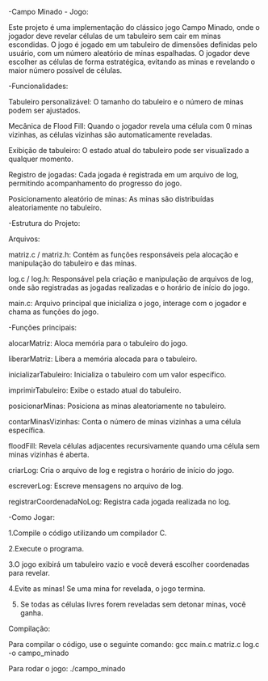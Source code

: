 -Campo Minado - Jogo:

Este projeto é uma implementação do clássico jogo Campo Minado, onde o jogador deve revelar células de um tabuleiro sem cair em minas escondidas. O jogo é jogado em um tabuleiro de dimensões definidas pelo usuário, com um número aleatório de minas espalhadas. O jogador deve escolher as células de forma estratégica, evitando as minas e revelando o maior número possível de células.



-Funcionalidades:

Tabuleiro personalizável: O tamanho do tabuleiro e o número de minas podem ser ajustados.

Mecânica de Flood Fill: Quando o jogador revela uma célula com 0 minas vizinhas, as células vizinhas são automaticamente reveladas.

Exibição de tabuleiro: O estado atual do tabuleiro pode ser visualizado a qualquer momento.

Registro de jogadas: Cada jogada é registrada em um arquivo de log, permitindo acompanhamento do progresso do jogo.

Posicionamento aleatório de minas: As minas são distribuídas aleatoriamente no tabuleiro.



-Estrutura do Projeto:

Arquivos:

matriz.c / matriz.h: Contém as funções responsáveis pela alocação e manipulação do tabuleiro e das minas.

log.c / log.h: Responsável pela criação e manipulação de arquivos de log, onde são registradas as jogadas realizadas e o horário de início do jogo.

main.c: Arquivo principal que inicializa o jogo, interage com o jogador e chama as funções do jogo.



-Funções principais:

alocarMatriz: Aloca memória para o tabuleiro do jogo.

liberarMatriz: Libera a memória alocada para o tabuleiro.

inicializarTabuleiro: Inicializa o tabuleiro com um valor específico.

imprimirTabuleiro: Exibe o estado atual do tabuleiro.

posicionarMinas: Posiciona as minas aleatoriamente no tabuleiro.

contarMinasVizinhas: Conta o número de minas vizinhas a uma célula específica.

floodFill: Revela células adjacentes recursivamente quando uma célula sem minas vizinhas é aberta.

criarLog: Cria o arquivo de log e registra o horário de início do jogo.

escreverLog: Escreve mensagens no arquivo de log.

registrarCoordenadaNoLog: Registra cada jogada realizada no log.



-Como Jogar:

1.Compile o código utilizando um compilador C.

2.Execute o programa.

3.O jogo exibirá um tabuleiro vazio e você deverá escolher coordenadas para revelar.

4.Evite as minas! Se uma mina for revelada, o jogo termina.

5. Se todas as células livres forem reveladas sem detonar minas, você ganha.

   

Compilação:

Para compilar o código, use o seguinte comando:
gcc main.c matriz.c log.c -o campo_minado

Para rodar o jogo:
./campo_minado
